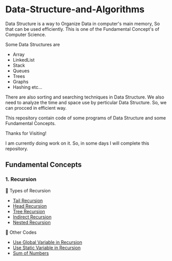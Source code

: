 # Data-Structure-and-Algorithms
Data Structure is a way to Organize Data in computer's main memory, So that can be used efficiently. This is one of the Fundamental Concept's of Computer Science.

Some Data Structures are
* Array
* LinkedList
* Stack
* Queues
* Trees
* Graphs
* Hashing
etc...

There are also sorting and searching techniques in Data Structure. We also need to analyze the time and space use by perticular Data Structure. So, we can procced in efficient way.

This repository contain code of some programs of Data Structure and some Fundamental Concepts.

Thanks for Visiting!

I am currently doing work on it. So, in some days I will complete this repository.

## Fundamental Concepts
### 1. Recursion
  
  :blue_book: Types of Recursion
  * [Tail Recursion](https://github.com/devarshitrivedi01/DSA-nerd/blob/main/Recursion/Tail%20Recursion)
  * [Head Recursion](https://github.com/devarshitrivedi01/DSA-nerd/blob/main/Recursion/Head%20Recursion)
  * [Tree Recursion](https://github.com/devarshitrivedi01/DSA-nerd/blob/main/Recursion/Tree%20Recursion)
  * [Indirect Recursion](https://github.com/devarshitrivedi01/DSA-nerd/blob/main/Recursion/Indirect%20Recursion)
  * [Nested Recursion](https://github.com/devarshitrivedi01/DSA-nerd/blob/main/Recursion/Nested%20Recursion)
  
  :blue_book: Other Codes
  * [Use Global Variable in Recursion](https://github.com/devarshitrivedi01/DSA-nerd/blob/main/Recursion/Use%20Global%20Variable%20in%20Recursion)
  * [Use Static Variable in Recursion](https://github.com/devarshitrivedi01/DSA-nerd/blob/main/Recursion/Use%20Static%20Variable%20in%20Recursion)
  * [Sum of Numbers](https://github.com/devarshitrivedi01/DSA-nerd/blob/main/Recursion/Sum%20of%20Numbers)
